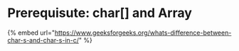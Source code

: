 # Prerequisute: char\[] and Array



{% embed url="https://www.geeksforgeeks.org/whats-difference-between-char-s-and-char-s-in-c/" %}
